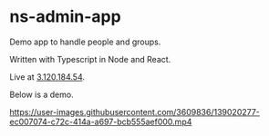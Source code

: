# ns-admin-app

Demo app to handle people and groups.

Written with Typescript in Node and React.

Live at [3.120.184.54](3.120.184.54).

Below is a demo.

https://user-images.githubusercontent.com/3609836/139020277-ec007074-c72c-414a-a697-bcb555aef000.mp4

